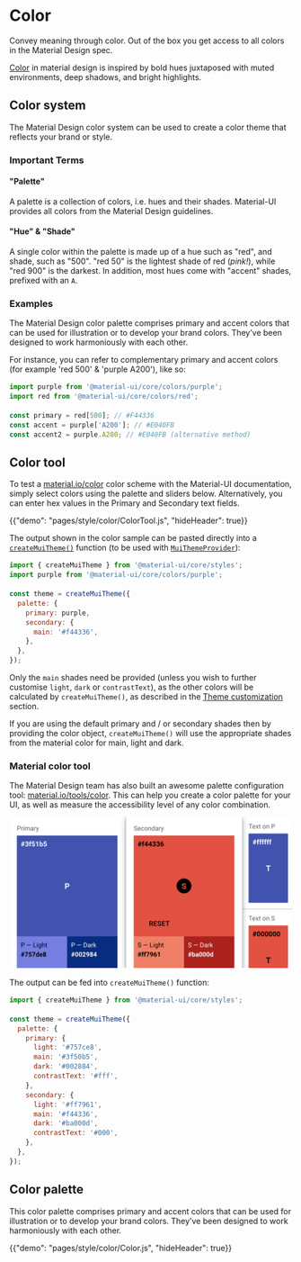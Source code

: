 # Color

<p class="description">Convey meaning through color. Out of the box you get access to all colors in the Material Design spec.</p>

[Color](https://material.io/design/color/) in material design is inspired by bold hues juxtaposed with muted environments, deep shadows, and bright highlights.

## Color system

The Material Design color system can be used to create a color theme that reflects your brand or style.

### Important Terms

#### "Palette"

A palette is a collection of colors, i.e. hues and their shades. Material-UI provides all colors from the Material Design guidelines.

#### "Hue" & "Shade"

A single color within the palette is made up of a hue such as "red", and shade, such as "500".
"red 50" is the lightest shade of red (*pink!*), while "red 900" is the darkest.
In addition, most hues come with "accent" shades, prefixed with an `A`.

### Examples

The Material Design color palette comprises primary and accent colors that can be used for illustration or to develop your brand colors.
They’ve been designed to work harmoniously with each other.

For instance, you can refer to complementary primary and accent colors (for example 'red 500' & 'purple A200'), like so:

```js
import purple from '@material-ui/core/colors/purple';
import red from '@material-ui/core/colors/red';

const primary = red[500]; // #F44336
const accent = purple['A200']; // #E040FB
const accent2 = purple.A200; // #E040FB (alternative method)
```

## Color tool

To test a [material.io/color](https://material.io/color) color scheme with the Material-UI
documentation, simply select colors using the palette and sliders below.
Alternatively, you can enter hex values in the Primary and Secondary text fields.

{{"demo": "pages/style/color/ColorTool.js", "hideHeader": true}}

The output shown in the color sample can be pasted directly into a [`createMuiTheme()`](/customization/themes#createmuitheme-options-theme) function (to be used with [`MuiThemeProvider`](/customization/themes#theme-provider)):

```jsx
import { createMuiTheme } from '@material-ui/core/styles';
import purple from '@material-ui/core/colors/purple';

const theme = createMuiTheme({
  palette: {
    primary: purple,
    secondary: {
      main: '#f44336',
    },
  },
});
```

Only the `main` shades need be provided (unless you wish to further customise `light`, `dark` or `contrastText`), as the other colors will be calculated by `createMuiTheme()`, as described in the [Theme customization](/customization/themes#palette) section.

If you are using the default primary and / or secondary shades then by providing the color object, `createMuiTheme()` will use the appropriate shades from the material color for main, light and dark.

### Material color tool

The Material Design team has also built an awesome palette configuration tool: [material.io/tools/color](https://material.io/tools/color/).
This can help you create a color palette for your UI, as well as measure the accessibility level of any color combination.

<a href="https://material.io/tools/color/#!/?view.left=0&view.right=0&primary.color=3F51B5&secondary.color=F44336">
  <img src="/static/images/color/colorTool.png" style="width: 574px" />
</a>

The output can be fed into `createMuiTheme()` function:

```jsx
import { createMuiTheme } from '@material-ui/core/styles';

const theme = createMuiTheme({
  palette: {
    primary: {
      light: '#757ce8',
      main: '#3f50b5',
      dark: '#002884',
      contrastText: '#fff',
    },
    secondary: {
      light: '#ff7961',
      main: '#f44336',
      dark: '#ba000d',
      contrastText: '#000',
    },
  },
});
```

## Color palette

This color palette comprises primary and accent colors that can be used for illustration or to develop your brand colors. They’ve been designed to work harmoniously with each other.

{{"demo": "pages/style/color/Color.js", "hideHeader": true}}
